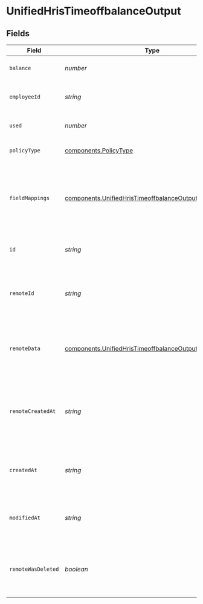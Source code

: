 # UnifiedHrisTimeoffbalanceOutput


## Fields

| Field                                                                                                                              | Type                                                                                                                               | Required                                                                                                                           | Description                                                                                                                        | Example                                                                                                                            |
| ---------------------------------------------------------------------------------------------------------------------------------- | ---------------------------------------------------------------------------------------------------------------------------------- | ---------------------------------------------------------------------------------------------------------------------------------- | ---------------------------------------------------------------------------------------------------------------------------------- | ---------------------------------------------------------------------------------------------------------------------------------- |
| `balance`                                                                                                                          | *number*                                                                                                                           | :heavy_minus_sign:                                                                                                                 | The current balance of time off                                                                                                    | 80                                                                                                                                 |
| `employeeId`                                                                                                                       | *string*                                                                                                                           | :heavy_minus_sign:                                                                                                                 | The UUID of the associated employee                                                                                                | 801f9ede-c698-4e66-a7fc-48d19eebaa4f                                                                                               |
| `used`                                                                                                                             | *number*                                                                                                                           | :heavy_minus_sign:                                                                                                                 | The amount of time off used                                                                                                        | 40                                                                                                                                 |
| `policyType`                                                                                                                       | [components.PolicyType](../../models/components/policytype.md)                                                                     | :heavy_minus_sign:                                                                                                                 | The type of time off policy                                                                                                        | VACATION                                                                                                                           |
| `fieldMappings`                                                                                                                    | [components.UnifiedHrisTimeoffbalanceOutputFieldMappings](../../models/components/unifiedhristimeoffbalanceoutputfieldmappings.md) | :heavy_minus_sign:                                                                                                                 | The custom field mappings of the object between the remote 3rd party & Panora                                                      | {<br/>"custom_field_1": "value1",<br/>"custom_field_2": "value2"<br/>}                                                             |
| `id`                                                                                                                               | *string*                                                                                                                           | :heavy_minus_sign:                                                                                                                 | The UUID of the time off balance record                                                                                            | 801f9ede-c698-4e66-a7fc-48d19eebaa4f                                                                                               |
| `remoteId`                                                                                                                         | *string*                                                                                                                           | :heavy_minus_sign:                                                                                                                 | The remote ID of the time off balance in the context of the 3rd Party                                                              | timeoff_balance_1234                                                                                                               |
| `remoteData`                                                                                                                       | [components.UnifiedHrisTimeoffbalanceOutputRemoteData](../../models/components/unifiedhristimeoffbalanceoutputremotedata.md)       | :heavy_minus_sign:                                                                                                                 | The remote data of the time off balance in the context of the 3rd Party                                                            | {<br/>"raw_data": {<br/>"additional_field": "some value"<br/>}<br/>}                                                               |
| `remoteCreatedAt`                                                                                                                  | *string*                                                                                                                           | :heavy_minus_sign:                                                                                                                 | The date when the time off balance was created in the 3rd party system                                                             | 2024-06-15T12:00:00Z                                                                                                               |
| `createdAt`                                                                                                                        | *string*                                                                                                                           | :heavy_minus_sign:                                                                                                                 | The created date of the time off balance record                                                                                    | 2024-06-15T12:00:00Z                                                                                                               |
| `modifiedAt`                                                                                                                       | *string*                                                                                                                           | :heavy_minus_sign:                                                                                                                 | The last modified date of the time off balance record                                                                              | 2024-06-15T12:00:00Z                                                                                                               |
| `remoteWasDeleted`                                                                                                                 | *boolean*                                                                                                                          | :heavy_minus_sign:                                                                                                                 | Indicates if the time off balance was deleted in the remote system                                                                 | false                                                                                                                              |